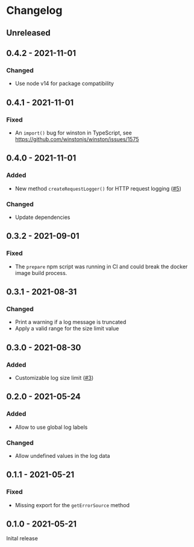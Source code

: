 # Changelog

## Unreleased

## 0.4.2 - 2021-11-01

### Changed
* Use node v14 for package compatibility

## 0.4.1 - 2021-11-01

### Fixed
* An `import()` bug for winston in TypeScript, see https://github.com/winstonjs/winston/issues/1575

## 0.4.0 - 2021-11-01

### Added
* New method `createRequestLogger()`  for HTTP request logging ([#5](https://devtopia.esri.com/dc/hub-logger/pull/5))

### Changed
* Update dependencies

## 0.3.2 - 2021-09-01

### Fixed
* The `prepare` npm script was running in CI and could break the docker image build process.

## 0.3.1 - 2021-08-31

### Changed
* Print a warning if a log message is truncated
* Apply a valid range for the size limit value

## 0.3.0 - 2021-08-30

### Added
* Customizable log size limit ([#3](https://devtopia.esri.com/dc/hub-logger/pull/3))

## 0.2.0 - 2021-05-24

### Added
* Allow to use global log labels

### Changed
* Allow undefined values in the log data

## 0.1.1 - 2021-05-21

### Fixed
* Missing export for the `getErrorSource` method

## 0.1.0 - 2021-05-21

Inital release